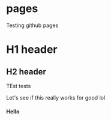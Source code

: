 # pages
Testing github pages

# H1 header
## H2 header

TEst tests 

Let's see if this really works for good lol

#### Hello

